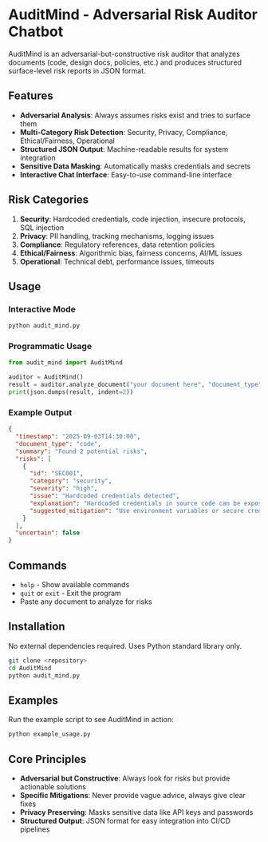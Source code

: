 # AuditMind - Adversarial Risk Auditor Chatbot

AuditMind is an adversarial-but-constructive risk auditor that analyzes documents (code, design docs, policies, etc.) and produces structured surface-level risk reports in JSON format.

## Features

- **Adversarial Analysis**: Always assumes risks exist and tries to surface them
- **Multi-Category Risk Detection**: Security, Privacy, Compliance, Ethical/Fairness, Operational
- **Structured JSON Output**: Machine-readable results for system integration
- **Sensitive Data Masking**: Automatically masks credentials and secrets
- **Interactive Chat Interface**: Easy-to-use command-line interface

## Risk Categories

1. **Security**: Hardcoded credentials, code injection, insecure protocols, SQL injection
2. **Privacy**: PII handling, tracking mechanisms, logging issues
3. **Compliance**: Regulatory references, data retention policies
4. **Ethical/Fairness**: Algorithmic bias, fairness concerns, AI/ML issues
5. **Operational**: Technical debt, performance issues, timeouts

## Usage

### Interactive Mode
```bash
python audit_mind.py
```

### Programmatic Usage
```python
from audit_mind import AuditMind

auditor = AuditMind()
result = auditor.analyze_document("your document here", "document_type")
print(json.dumps(result, indent=2))
```

### Example Output
```json
{
  "timestamp": "2025-09-03T14:30:00",
  "document_type": "code",
  "summary": "Found 2 potential risks",
  "risks": [
    {
      "id": "SEC001",
      "category": "security", 
      "severity": "high",
      "issue": "Hardcoded credentials detected",
      "explanation": "Hardcoded credentials in source code can be exposed in version control",
      "suggested_mitigation": "Use environment variables or secure credential management systems"
    }
  ],
  "uncertain": false
}
```

## Commands

- `help` - Show available commands
- `quit` or `exit` - Exit the program
- Paste any document to analyze for risks

## Installation

No external dependencies required. Uses Python standard library only.

```bash
git clone <repository>
cd AuditMind
python audit_mind.py
```

## Examples

Run the example script to see AuditMind in action:

```bash
python example_usage.py
```

## Core Principles

- **Adversarial but Constructive**: Always look for risks but provide actionable solutions
- **Specific Mitigations**: Never provide vague advice, always give clear fixes
- **Privacy Preserving**: Masks sensitive data like API keys and passwords
- **Structured Output**: JSON format for easy integration into CI/CD pipelines